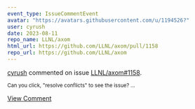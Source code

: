 ```yaml
---
event_type: IssueCommentEvent
avatar: "https://avatars.githubusercontent.com/u/1194526?"
user: cyrush
date: 2023-08-11
repo_name: LLNL/axom
html_url: https://github.com/LLNL/axom/pull/1158
repo_url: https://github.com/LLNL/axom
---
```


<a href='https://github.com/cyrush' target='_blank'>cyrush</a> commented on issue <a href='https://github.com/LLNL/axom/pull/1158' target='_blank'>LLNL/axom#1158</a>.

<small>Can you click, "resolve conflicts" to see the issue?...</small>

<a href='https://github.com/LLNL/axom/pull/1158' target='_blank'>View Comment</a>
